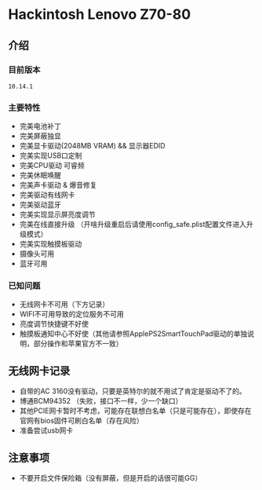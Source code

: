 # Hackintosh Lenovo Z70-80

## 介绍

### 目前版本

`10.14.1`

### 主要特性
  - 完美电池补丁
  - 完美屏蔽独显
  - 完美显卡驱动(2048MB VRAM) && 显示器EDID
  - 完美实现USB口定制
  - 完美CPU驱动 可睿频
  - 完美休眠唤醒
  - 完美声卡驱动 & 爆音修复
  - 完美驱动有线网卡
  - 完美驱动蓝牙
  - 完美实现显示屏亮度调节
  - 完美在线直接升级 （开啥升级重启后请使用config_safe.plist配置文件进入升级模式）
  - 完美实现触摸板驱动
  - 摄像头可用
  - 蓝牙可用
  
### 已知问题
  - 无线网卡不可用（下方记录）
  - WIFI不可用导致的定位服务不可用
  - 亮度调节快捷键不好使
  - 触摸板通知中心不好使（其他请参照ApplePS2SmartTouchPad驱动的单独说明，部分操作和苹果官方不一致）
  

## 无线网卡记录
  - 自带的AC 3160没有驱动，只要是英特尔的就不用试了肯定是驱动不了的。
  - 博通BCM94352 （失败，接口不一样，少一个缺口）
  - 其他PCIE网卡暂时不考虑，可能存在联想白名单（只是可能存在），即使存在官网有bios固件可刷白名单（存在风险）
  - 准备尝试usb网卡


## 注意事项
  - 不要开启文件保险箱（没有屏蔽，但是开启的话很可能GG）
